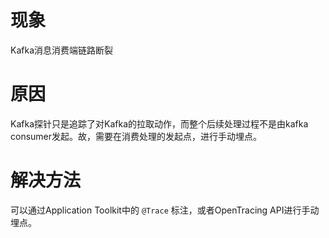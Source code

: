 # 现象
Kafka消息消费端链路断裂

# 原因
Kafka探针只是追踪了对Kafka的拉取动作，而整个后续处理过程不是由kafka consumer发起。故，需要在消费处理的发起点，进行手动埋点。

# 解决方法
 可以通过Application Toolkit中的 `@Trace` 标注，或者OpenTracing API进行手动埋点。
